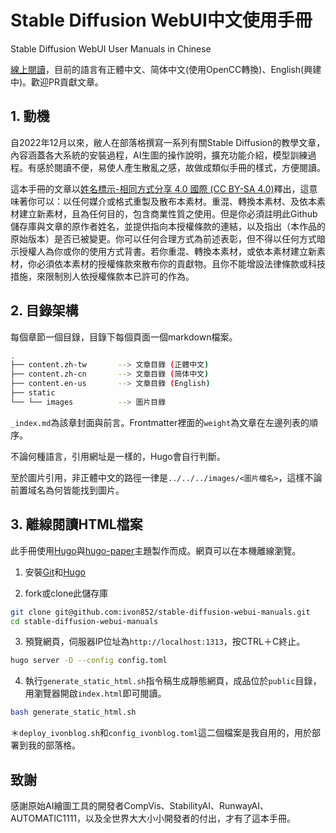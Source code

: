 # Stable Diffusion WebUI中文使用手冊

Stable Diffusion WebUI User Manuals in Chinese

[線上閱讀](https://ivonblog.com/posts/stable-diffusion-webui-manuals/)，目前的語言有正體中文、简体中文(使用OpenCC轉換)、English(興建中)。歡迎PR貢獻文章。


## 1. 動機

自2022年12月以來，敝人在部落格撰寫一系列有關Stable Diffusion的教學文章，內容涵蓋各大系統的安裝過程，AI生圖的操作說明，擴充功能介紹，模型訓練過程。有感於閱讀不便，易使人產生散亂之感，故做成類似手冊的樣式，方便閱讀。

這本手冊的文章以[姓名標示-相同方式分享 4.0 國際 (CC BY-SA 4.0)](https://creativecommons.org/licenses/by-sa/4.0/deed.zh_TW)釋出，這意味著你可以：以任何媒介或格式重製及散布本素材。重混、轉換本素材、及依本素材建立新素材，且為任何目的，包含商業性質之使用。但是你必須註明此Github儲存庫與文章的原作者姓名，並提供指向本授權條款的連結，以及指出（本作品的原始版本）是否已被變更。你可以任何合理方式為前述表彰，但不得以任何方式暗示授權人為你或你的使用方式背書。若你重混、轉換本素材，或依本素材建立新素材，你必須依本素材的授權條款來散布你的貢獻物。且你不能增設法律條款或科技措施，來限制別人依授權條款本已許可的作為。


## 2. 目錄架構

每個章節一個目錄，目錄下每個頁面一個markdown檔案。
```bash
.
├── content.zh-tw       --> 文章目錄 (正體中文)
├── content.zh-cn       --> 文章目錄 (简体中文)
├── content.en-us       --> 文章目錄 (English)
├── static
└── └── images          --> 圖片目錄
```

`_index.md`為該章封面與前言。Frontmatter裡面的`weight`為文章在左邊列表的順序。

不論何種語言，引用網址是一樣的，Hugo會自行判斷。

至於圖片引用，非正體中文的路徑一律是`../../../images/<圖片檔名>`，這樣不論前置域名為何皆能找到圖片。


## 3. 離線閱讀HTML檔案

此手冊使用[Hugo](https://gohugo.io/)與[hugo-paper](https://github.com/nanxiaobei/hugo-paper)主題製作而成。網頁可以在本機離線瀏覽。

1. 安裝[Git](https://git-scm.com/)和[Hugo](https://gohugo.io/)

2. fork或clone此儲存庫
```bash
git clone git@github.com:ivon852/stable-diffusion-webui-manuals.git
cd stable-diffusion-webui-manuals
```

3. 預覽網頁，伺服器IP位址為`http://localhost:1313`，按CTRL＋C終止。
```bash
hugo server -D --config config.toml
```

4. 執行`generate_static_html.sh`指令稿生成靜態網頁，成品位於`public`目錄，用瀏覽器開啟`index.html`即可閱讀。
```bash
bash generate_static_html.sh
```

＊`deploy_ivonblog.sh`和`config_ivonblog.toml`這二個檔案是我自用的，用於部署到我的部落格。


## 致謝

感謝原始AI繪圖工具的開發者CompVis、StabilityAI、RunwayAI、AUTOMATIC1111，以及全世界大大小小開發者的付出，才有了這本手冊。
